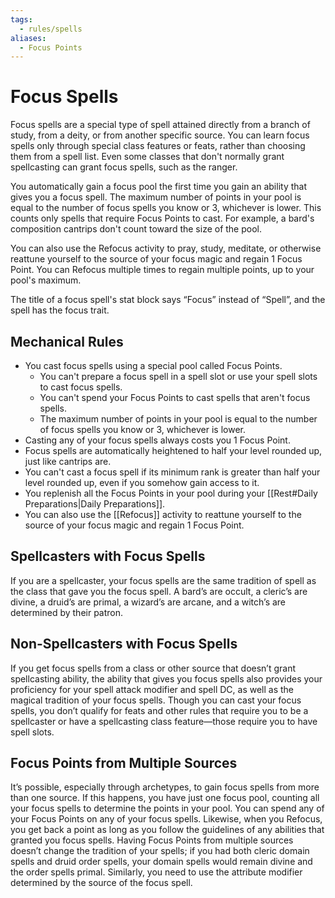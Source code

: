 ```yaml
---
tags:
  - rules/spells
aliases:
  - Focus Points
---
```

# Focus Spells

Focus spells are a special type of spell attained directly from a branch of study, from a deity, or from another specific source. You can learn focus spells only through special class features or feats, rather than choosing them from a spell list. Even some classes that don't normally grant spellcasting can grant focus spells, such as the ranger. 

 You automatically gain a focus pool the first time you gain an ability that gives you a focus spell. The maximum number of points in your pool is equal to the number of focus spells you know or 3, whichever is lower. This counts only spells that require Focus Points to cast. For example, a bard's composition cantrips don't count toward the size of the pool.  
  
 You can also use the Refocus activity to pray, study, meditate, or otherwise reattune yourself to the source of your focus magic and regain 1 Focus Point. You can Refocus multiple times to regain multiple points, up to your pool's maximum.  

The title of a focus spell's stat block says “Focus” instead of “Spell”, and the spell has the focus trait.    


## Mechanical Rules

- You cast focus spells using a special pool called Focus Points.
	- You can't prepare a focus spell in a spell slot or use your spell slots to cast focus spells.
	- You can't spend your Focus Points to cast spells that aren't focus spells.
	- The maximum number of points in your pool is equal to the number of focus spells you know or 3, whichever is lower. 
- Casting any of your focus spells always costs you 1 Focus Point.
- Focus spells are automatically heightened to half your level rounded up, just like cantrips are.
- You can't cast a focus spell if its minimum rank is greater than half your level rounded up, even if you somehow gain access to it.
- You replenish all the Focus Points in your pool during your [[Rest#Daily Preparations|Daily Preparations]].
- You can also use the [[Refocus]] activity to reattune yourself to the source of your focus magic and regain 1 Focus Point. 

## Spellcasters with Focus Spells

If you are a spellcaster, your focus spells are the same tradition of spell as the class that gave you the focus spell. A bard’s are occult, a cleric’s are divine, a druid’s are primal, a wizard’s are arcane, and a witch’s are determined by their patron.  

## Non-Spellcasters with Focus Spells

If you get focus spells from a class or other source that doesn’t grant spellcasting ability, the ability that gives you focus spells also provides your proficiency for your spell attack modifier and spell DC, as well as the magical tradition of your focus spells. Though you can cast your focus spells, you don’t qualify for feats and other rules that require you to be a spellcaster or have a spellcasting class feature—those require you to have spell slots.  

## Focus Points from Multiple Sources

It’s possible, especially through archetypes, to gain focus spells from more than one source. If this happens, you have just one focus pool, counting all your focus spells to determine the points in your pool. You can spend any of your Focus Points on any of your focus spells. Likewise, when you Refocus, you get back a point as long as you follow the guidelines of any abilities that granted you focus spells. Having Focus Points from multiple sources doesn’t change the tradition of your spells; if you had both cleric domain spells and druid order spells, your domain spells would remain divine and the order spells primal. Similarly, you need to use the attribute modifier determined by the source of the focus spell.
